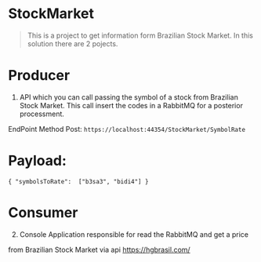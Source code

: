 # StockMarket
> This is a project to get information form Brazilian Stock Market. In this solution there are 2 pojects.

# Producer
1. API which you can call passing the symbol of a stock from Brazilian Stock Market. This call insert the codes in a RabbitMQ
for a posterior processment.

EndPoint Method Post:
`https://localhost:44354/StockMarket/SymbolRate`

# Payload:
`
{
"symbolsToRate":  ["b3sa3", "bidi4"]
}
`

# Consumer
2. Console Application responsible for read the RabbitMQ and get a price 

from Brazilian Stock Market via api https://hgbrasil.com/
